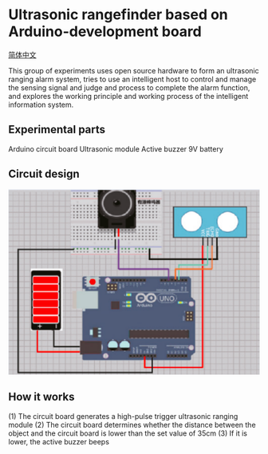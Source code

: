 # Ultrasonic rangefinder based on Arduino-development board

[简体中文](https://github.com/liwei3699/Ultrasonic-rangefinder-based-on-Arduino-development-board/blob/main/zh-cn.md)

This group of experiments uses open source hardware to form an ultrasonic ranging alarm system, tries to use an intelligent host to control and manage the sensing signal and judge and process to complete the alarm function, and explores the working principle and working process of the intelligent information system.

## Experimental parts

Arduino circuit board
Ultrasonic module
Active buzzer
9V battery

## Circuit design

![1681535161761](https://github.com/liwei3699/Ultrasonic-rangefinder-based-on-Arduino-development-board/blob/main/%E7%94%B5%E8%B7%AF%E5%9B%BE%E8%AE%BE%E8%AE%A1.png)

## How it works

(1) The circuit board generates a high-pulse trigger ultrasonic ranging module
(2) The circuit board determines whether the distance between the object and the circuit board is lower than the set value of 35cm
(3) If it is lower, the active buzzer beeps
